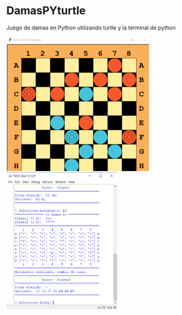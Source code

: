 # DamasPYturtle
Juego de damas en Python utilizando turtle y la terminal de python

<table>
  <tr>
    <img src="./captura1.png" alt="Otra imagen" width="374" height="352.5">
    <img src="./captura2.png" alt="Otra imagen" width="288.5" height="357.5">
  </tr>
</table>
